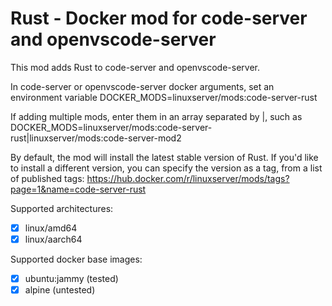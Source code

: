 # Rust - Docker mod for code-server and openvscode-server
This mod adds Rust to code-server and openvscode-server.

In code-server or openvscode-server docker arguments, set an environment variable DOCKER_MODS=linuxserver/mods:code-server-rust

If adding multiple mods, enter them in an array separated by |, such as DOCKER_MODS=linuxserver/mods:code-server-rust|linuxserver/mods:code-server-mod2

By default, the mod will install the latest stable version of Rust.  If you'd like to install a different version, you can specify the version as a tag, from a list of published tags: https://hub.docker.com/r/linuxserver/mods/tags?page=1&name=code-server-rust

Supported  architectures: 
- [x] linux/amd64
- [x] linux/aarch64

Supported docker base images:
- [x] ubuntu:jammy (tested)
- [x] alpine (untested)